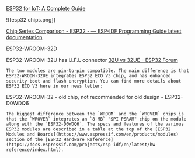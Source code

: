 [ESP32 for IoT: A Complete Guide](https://www.nabto.com/guide-to-iot-esp-32/)

![[esp32 chips.png]]

[Chip Series Comparison - ESP32 - — ESP-IDF Programming Guide latest documentation](https://docs.espressif.com/projects/esp-idf/en/latest/esp32/hw-reference/chip-series-comparison.html)


ESP32-WROOM-32D

ESP32-WROOM-32U has U.F.L connector
[32U vs 32UE - ESP32 Forum](https://www.esp32.com/viewtopic.php?f=2&t=14308)

	The two modules are pin-to-pin compatible. The main difference is that ESP32-WROOM-32UE integrates ESP32 ECO V3 chip, and has enhanced security boot and flash encryption. You can find more details about ESP32 ECO V3 here in our news letter:

ESP32-WROOM-32
	- old chip, not recommended for old design
	- ESP32-D0WDQ6
	
	The biggest difference between the `WROOM` and the `WROVER` chips is that the `WROVER` integrates an `8 MB` "SPI PSRAM" chip on the module along with the `ESP32-D0WDQ6`. The specs and features of the various ESP32 modules are described in a table at the top of the [ESP32 Modules and Boards](https://www.espressif.com/en/products/modules) section of the [ESP32 Hardware Reference](https://docs.espressif.com/projects/esp-idf/en/latest/hw-reference/index.html).